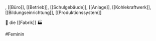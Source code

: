 , [[Büro]], [[Betrieb]], [[Schulgebäude]], [[Anlage]], [[Kohlekraftwerk]], [[Bildungseinrichtung]], [[Produktionssystem]]

🔴 die [[Fabrik]] 🏭

#Feminin 
